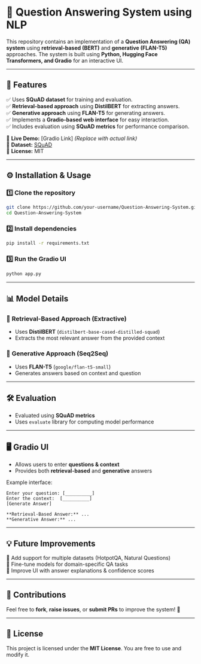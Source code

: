 # 🚀 Question Answering System using NLP

This repository contains an implementation of a **Question Answering (QA) system** using **retrieval-based (BERT)** and **generative (FLAN-T5)** approaches. The system is built using **Python, Hugging Face Transformers, and Gradio** for an interactive UI.

---

## 📌 Features
✅ Uses **SQuAD dataset** for training and evaluation.  
✅ **Retrieval-based approach** using **DistilBERT** for extracting answers.  
✅ **Generative approach** using **FLAN-T5** for generating answers.  
✅ Implements a **Gradio-based web interface** for easy interaction.  
✅ Includes evaluation using **SQuAD metrics** for performance comparison.  

🔗 **Live Demo:** [Gradio Link] *(Replace with actual link)*  
📂 **Dataset:** [SQuAD](https://rajpurkar.github.io/SQuAD-explorer/)  
📜 **License:** MIT  

---

## ⚙️ Installation & Usage

### 1️⃣ Clone the repository
```bash
git clone https://github.com/your-username/Question-Answering-System.git
cd Question-Answering-System
```

### 2️⃣ Install dependencies
```bash
pip install -r requirements.txt
```

### 3️⃣ Run the Gradio UI
```bash
python app.py
```

---

## 📊 Model Details

### 📌 **Retrieval-Based Approach** (Extractive)
- Uses **DistilBERT** (`distilbert-base-cased-distilled-squad`)
- Extracts the most relevant answer from the provided context

### 📌 **Generative Approach** (Seq2Seq)
- Uses **FLAN-T5** (`google/flan-t5-small`)
- Generates answers based on context and question

---

## 🛠️ Evaluation
- Evaluated using **SQuAD metrics**
- Uses `evaluate` library for computing model performance

---

## 🖥️ Gradio UI
- Allows users to enter **questions & context**
- Provides both **retrieval-based** and **generative** answers

Example interface:
```
Enter your question: [__________]
Enter the context:  [__________]
[Generate Answer]

**Retrieval-Based Answer:** ...
**Generative Answer:** ...
```

---

## 💡 Future Improvements
🔹 Add support for multiple datasets (HotpotQA, Natural Questions)  
🔹 Fine-tune models for domain-specific QA tasks  
🔹 Improve UI with answer explanations & confidence scores  

---

## 🤝 Contributions
Feel free to **fork**, **raise issues**, or **submit PRs** to improve the system! 🚀  

---

## 📜 License
This project is licensed under the **MIT License**. You are free to use and modify it.  
